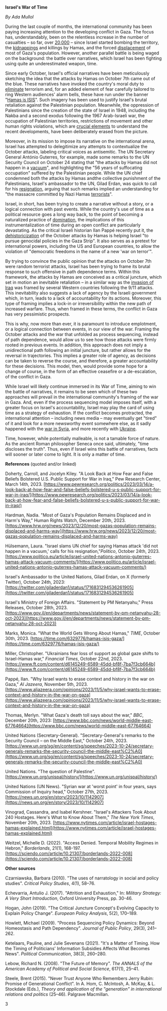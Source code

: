 **Israel's War of Time**

_By Ada Mullol_

During the last couple of months, the international community has been paying increasing attention to the developing conflict in Gaza. The focus has, understandably, been on the relentless increase in the number of casualties – so far, over [20,000](https://www.bbc.com/news/world-middle-east-67764664) – since Israel started bombing the territory, the [kidnappings](https://www.nytimes.com/article/israel-hostages-hamas-explained.html) and killings by Hamas, and the forced [displacement](https://www.hrw.org/news/2023/12/20/most-gazas-population-remains-displaced-and-harms-way) of most of Gaza's population. However, another parallel battle is being waged on the background: the battle over narratives, which Israel has been fighting using quite an underestimated weapon, time.

Since early October, Israel's official narratives have been meticulously sketching the idea that the attacks by Hamas on October 7th came out of the blue. These narratives have invoked the country's moral duty to [eliminate](https://www.gov.il/en/departments/news/statement-by-pm-netanyahu-28-oct-2023) terrorism and, for an added element of fear carefully tailored to ring Western audiences' alarm bells, these have run under the banner "[Hamas is ISIS](https://time.com/6329776/hamas-isis-gaza/)". Such imagery has been used to justify Israel's brutal retaliation against the Palestinian population. Meanwhile, the oppression of Palestinians since the creation of the state of Israel in 1948, including the Nakba and a second exodus following the 1967 Arab-Israeli war, the occupation of Palestinian territories, restrictions of movement and other human rights violations, which are [crucial elements](https://www.un.org/unispal/history/) to understand the recent developments, have been deliberately erased from the picture.

Moreover, in its mission to impose its narrative on the international arena, Israel has attempted to delegitimize any attempts to contextualize the October attacks, labeling critical voices as antisemitic. The UN Secretary General António Guterres, for example, made some remarks to the UN Security Council on October 24 stating that "the attacks by Hamas did not happen in a [vacuum](https://www.un.org/sg/en/content/sg/speeches/2023-10-24/secretary-generals-remarks-the-security-council-the-middle-east%C2%A0)", and highlighting the "56 years of suffocating occupation" suffered by the Palestinian people. While the UN chief condemned both the attacks by Hamas andthe collective punishment of the Palestinians, Israel's ambassador to the UN, Gilad Erdan, was quick to call for his [resignation](https://www.politico.eu/article/israel-united-nations-antonio-guterres-hamas-attack-vacuum-comments/), arguing that such remarks implied an understanding for "the massacre committed by Nazi Hamas [terrorists](https://twitter.com/giladerdan1/status/1716831294536261905)".

Israel, in short, has been trying to create a narrative without a story, or a logical connection with past events. While the country's use of time as a political resource goes a long way back, to the point of becoming a naturalized practice of [domination](https://sciendo.com/article/10.21307/borderlands-2022-008), the implications of this instrumentalization of time during an open conflict are particularly devastating. As the critical Israeli historian Ilan Pappé recently put it, the [dehistoricization](https://www.aljazeera.com/opinions/2023/11/5/why-israel-wants-to-erase-context-and-history-in-the-war-on-gaza) of the October attacks by Hamas is helping Israel "to pursue genocidal policies in the Gaza Strip". It also serves as a pretext for international powers, including the US and European countries, to allow the violation of "democratic freedoms in the name of a new 'war on terror'".

By trying to convince the public opinion that the attacks on October 7th were random terrorist attacks, Israel has been trying to frame its brutal response to such offensive in path dependence terms. Within this framework, the attacks by Hamas are conceived as a critical juncture, which set in motion an inevitable retaliation – in a similar way as the [invasion of Iraq](https://www.pewresearch.org/politics/2023/03/14/a-look-back-at-how-fear-and-false-beliefs-bolstered-u-s-public-support-for-war-in-iraq/) was framed by several Western countries following the 9/11 attacks. This inevitability also suggests a lack of agency by the Israeli government which, in turn, leads to a lack of accountability for its actions. Moreover, this type of framing implies a lock-in or irreversibility within the new path of increased warfare. Thus, when framed in these terms, the conflict in Gaza has very pessimistic prospects.

This is why, now more than ever, it is paramount to introduce emplotment, or a logical connection between events, in our view of the war. Framing the October attacks and the war that unfolded as process sequencing, instead of path dependence, would allow us to see how those attacks were firmly rooted in previous events. In addition, this approach does not imply a unidirectional path following an initial juncture, but rather allows for the reversal in trajectories. This implies a greater role of agency, as decisions can be taken to reverse the course, and therefore, a greater accountability for these decisions. This model, then, would provide some hope for a change of course, in the form of an effective ceasefire or a de-escalation, of the conflict in Gaza.

While Israel will likely continue immersed in its War of Time, aiming to win the battle of narratives, it remains to be seen which of these two approaches will prevail in the international community's framing of the war in Gaza. And, even if the process sequencing model imposes itself, with a greater focus on Israel's accountability, Israel may play the card of using time as a strategy of exhaustion. If the conflict becomes protracted, the international attention – including news media – may eventually get "tired" of it and look for a more newsworthy event somewhere else, as it sadly happened with the [war in Syria](https://news.un.org/en/story/2023/10/1142907), and more recently with [Ukraine](https://www.ft.com/content/d6145249-6589-45dd-bf8f-7ba7f3cb664b).

Time, however, while potentially malleable, is not a tamable force of nature. As the ancient Roman philosopher Seneca once said, ultimately, "time discloses the truth". Thus, even if Israel wins this battle of narratives, facts will sooner or later come to light. It is only a matter of time.

**References** (quoted and/or linked)

Doherty, Carroll, and Jocelyn Kiley. "A Look Back at How Fear and False Beliefs Bolstered U.S. Public Support for War in Iraq," Pew Research Center, March 14th, 2023. [https://www.pewresearch.org/politics/2023/03/14/a-look-back-at-how-fear-and-false-beliefs-bolstered-u-s-public-support-for-war-in-iraq/](https://www.pewresearch.org/politics/2023/03/14/a-look-back-at-how-fear-and-false-beliefs-bolstered-u-s-public-support-for-war-in-iraq/)

Hardman, Nadia. "Most of Gaza's Population Remains Displaced and in Harm's Way," Human Rights Watch, December 20th, 2023. [https://www.hrw.org/news/2023/12/20/most-gazas-population-remains-displaced-and-harms-way](https://www.hrw.org/news/2023/12/20/most-gazas-population-remains-displaced-and-harms-way)

Hülsemann, Laura. "Israel slams UN chief for saying Hamas attack 'did not happen in a vacuum,' calls for his resignation,"_Politico_, October 24th, 2023.[https://www.politico.eu/article/israel-united-nations-antonio-guterres-hamas-attack-vacuum-comments/](https://www.politico.eu/article/israel-united-nations-antonio-guterres-hamas-attack-vacuum-comments/)

Israel's Ambassador to the United Nations, Gilad Erdan, on X (formerly Twitter), October 24th, 2023: [https://twitter.com/giladerdan1/status/1716831294536261905](https://twitter.com/giladerdan1/status/1716831294536261905)

Israel's Ministry of Foreign Affairs. "Statement by PM Netanyahu," Press Releases, October 28th, 2023. [https://www.gov.il/en/departments/news/statement-by-pm-netanyahu-28-oct-2023](https://www.gov.il/en/departments/news/statement-by-pm-netanyahu-28-oct-2023)

Marks, Monica. "What the World Gets Wrong About Hamas," _TIME_, October 30th, 2023. [https://time.com/6329776/hamas-isis-gaza/](https://time.com/6329776/hamas-isis-gaza/)

Miller, Christopher. "Ukrainians fear loss of support as global gaze shifts to Israel-Hamas war," _Financial Times_, October 22nd, 2023. [https://www.ft.com/content/d6145249-6589-45dd-bf8f-7ba7f3cb664b](https://www.ft.com/content/d6145249-6589-45dd-bf8f-7ba7f3cb664b)

Pappé, Ilan. "Why Israel wants to erase context and history in the war on Gaza," _Al Jazeera_, November 5th, 2023. [https://www.aljazeera.com/opinions/2023/11/5/why-israel-wants-to-erase-context-and-history-in-the-war-on-gaza](https://www.aljazeera.com/opinions/2023/11/5/why-israel-wants-to-erase-context-and-history-in-the-war-on-gaza)

Thomas, Merlyn. "What Gaza's death toll says about the war," _BBC_, December 20th, 2023: [https://www.bbc.com/news/world-middle-east-67764664](https://www.bbc.com/news/world-middle-east-67764664)

United Nations (Secretary-General). "Secretary-General's remarks to the Security Council – on the Middle East," October 24th, 2023. [https://www.un.org/sg/en/content/sg/speeches/2023-10-24/secretary-generals-remarks-the-security-council-the-middle-east%C2%A0](https://www.un.org/sg/en/content/sg/speeches/2023-10-24/secretary-generals-remarks-the-security-council-the-middle-east%C2%A0)

United Nations. "The question of Palestine". [https://www.un.org/unispal/history/](https://www.un.org/unispal/history/)

United Nations (UN News). "Syrian war at 'worst point' in four years, says Commission of Inquiry head," October 27th, 2023. [https://news.un.org/en/story/2023/10/1142907](https://news.un.org/en/story/2023/10/1142907)

Vinograd, Cassandra, and Isabel Kershner. "Israel's Attackers Took About 240 Hostages. Here's What to Know About Them," _The New York Times_, November 20th, 2023. [https://www.nytimes.com/article/israel-hostages-hamas-explained.html](https://www.nytimes.com/article/israel-hostages-hamas-explained.html)

Weitzel, Michelle D. (2022). "Access Denied. Temporal Mobility Regimes in Hebron," _Borderlands_, 21(1), 168-197. [https://sciendo.com/article/10.21307/borderlands-2022-008](https://sciendo.com/article/10.21307/borderlands-2022-008)

**Other sources**

Czarniawska, Barbara (2010). "The uses of narratology in social and policy studies". _Critical Policy Studies_, 4(1), 58–76.

Echevarria, Antulio J. (2017). "Attrition and Exhaustion," In: _Military Strategy: A Very Short Introduction_, Oxford University Press, pp. 30-46.

Hogan, John (2019). "The Critical Juncture Concept's Evolving Capacity to Explain Policy Change". _European Policy Analysis_, 5(2), 170–189.

Howlett, Michael (2009). "Process Sequencing Policy Dynamics: Beyond Homeostasis and Path Dependency". _Journal of Public Policy_, 29(3), 241–262.

Ketelaars, Pauline, and Julie Sevenans (2021). "It's a Matter of Timing. How the Timing of Politicians' Information Subsidies Affects What Becomes News". _Political Communication_, 38(3), 260–280.

Lebow, Richard N. (2008). "The Future of Memory". _The ANNALS of the American Academy of Political and Social Science_, 617(1), 25–41.

Steele, Brent (2015). "Never Trust Anyone Who Remembers Jerry Rubin: Promise of Generational Conflict". In A. Hom, C. McIntosh, A. McKay, & L. Stockdale (Eds.), _Theory and application of the "generation" in international relations and politics_ (25–46). Palgrave Macmillan.

3
